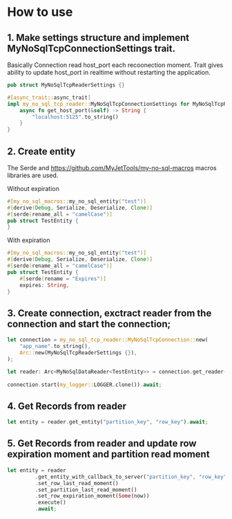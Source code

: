 # How to use


## 1. Make settings structure and implement MyNoSqlTcpConnectionSettings trait.

Basically Connection read host_port each recoonection moment. Trait gives ability to update host_port in realtime without restarting the application.
```rust
pub struct MyNoSqlTcpReaderSettings {}

#[async_trait::async_trait]
impl my_no_sql_tcp_reader::MyNoSqlTcpConnectionSettings for MyNoSqlTcpReaderSettings {
    async fn get_host_port(&self) -> String {
        "localhost:5125".to_string()
    }
}

```

## 2. Create entity
The Serde and https://github.com/MyJetTools/my-no-sql-macros macros libraries are used.


Without expiration
```rust
#[my_no_sql_macros::my_no_sql_entity("test")]
#[derive(Debug, Serialize, Deserialize, Clone)]
#[serde(rename_all = "camelCase")]
pub struct TestEntity {
}

```

With expiration
```rust
#[my_no_sql_macros::my_no_sql_entity("test")]
#[derive(Debug, Serialize, Deserialize, Clone)]
#[serde(rename_all = "camelCase")]
pub struct TestEntity {
    #[serde(rename = "Expires")]
    expires: String,
}
```

## 3. Create connection, exctract reader from the connection and start the connection;

```rust
let connection = my_no_sql_tcp_reader::MyNoSqlTcpConnection::new(
    "app_name".to_string(),
    Arc::new(MyNoSqlTcpReaderSettings {}),
);

let reader: Arc<MyNoSqlDataReader<TestEntity>> = connection.get_reader().await;
    
connection.start(my_logger::LOGGER.clone()).await;
```

## 4. Get Records from reader
```rust
let entity = reader.get_entity("partition_key", "row_key").await;
```

## 5. Get Records from reader and update row expiration moment and partition read moment
```rust
let entity = reader
         .get_entity_with_callback_to_server("partition_key", "row_key")
         .set_row_last_read_moment()
         .set_partition_last_read_moment()
         .set_row_expiration_moment(Some(now))
         .execute()
         .await;
```
